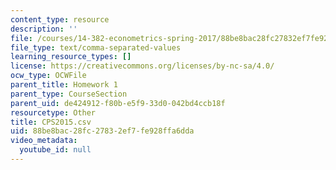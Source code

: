 ```yaml
---
content_type: resource
description: ''
file: /courses/14-382-econometrics-spring-2017/88be8bac28fc27832ef7fe928ffa6dda_CPS2015.csv
file_type: text/comma-separated-values
learning_resource_types: []
license: https://creativecommons.org/licenses/by-nc-sa/4.0/
ocw_type: OCWFile
parent_title: Homework 1
parent_type: CourseSection
parent_uid: de424912-f80b-e5f9-33d0-042bd4ccb18f
resourcetype: Other
title: CPS2015.csv
uid: 88be8bac-28fc-2783-2ef7-fe928ffa6dda
video_metadata:
  youtube_id: null
---
```

